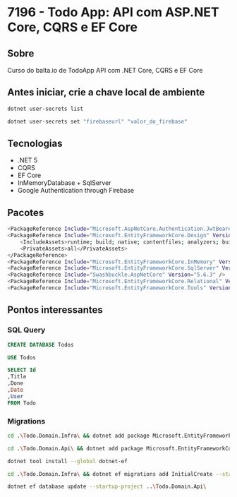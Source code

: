 # 7196 - Todo App: API com ASP.NET Core, CQRS e EF Core

## Sobre

Curso do balta.io de TodoApp API com .NET Core, CQRS e EF Core

## Antes iniciar, crie a chave local de ambiente

```bash
dotnet user-secrets list
```

```bash
dotnet user-secrets set "firebaseurl" "valor_do_firebase"
```

## Tecnologias

- .NET 5
- CQRS
- EF Core
- InMemoryDatabase + SqlServer
- Google Authentication through Firebase

## Pacotes

```bash
<PackageReference Include="Microsoft.AspNetCore.Authentication.JwtBearer" Version="5.0.3" />
<PackageReference Include="Microsoft.EntityFrameworkCore.Design" Version="5.0.3">
    <IncludeAssets>runtime; build; native; contentfiles; analyzers; buildtransitive</IncludeAssets>
    <PrivateAssets>all</PrivateAssets>
</PackageReference>
<PackageReference Include="Microsoft.EntityFrameworkCore.InMemory" Version="5.0.3" />
<PackageReference Include="Microsoft.EntityFrameworkCore.SqlServer" Version="5.0.3" />
<PackageReference Include="Swashbuckle.AspNetCore" Version="5.6.3" />
<PackageReference Include="Microsoft.EntityFrameworkCore.Relational" Version="5.0.3" />
<PackageReference Include="Microsoft.EntityFrameworkCore.Tools" Version="5.0.3">
```

## Pontos interessantes

### SQL Query

```sql
CREATE DATABASE Todos

USE Todos

SELECT Id
,Title
,Done
,Date
,User
FROM Todo
```

### Migrations

```bash
cd .\Todo.Domain.Infra\ && dotnet add package Microsoft.EntityFrameworkCore.SqlServer
```

```bash
cd .\Todo.Domain.Api\ && dotnet add package Microsoft.EntityFrameworkCore.SqlServer
```

```bash
dotnet tool install --global dotnet-ef
```

```bash
cd .\Todo.Domain.Infra\ && dotnet ef migrations add InitialCreate --startup-project ..\Todo.Domain.Api\
```

```bash
dotnet ef database update --startup-project ..\Todo.Domain.Api\
```